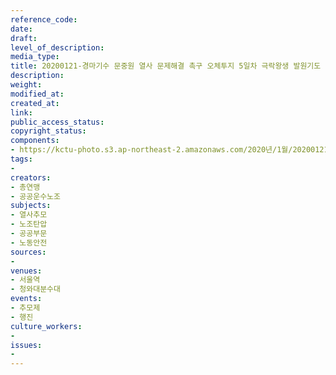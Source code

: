 ```yaml
---
reference_code: 
date: 
draft: 
level_of_description: 
media_type: 
title: 20200121-경마기수 문중원 열사 문제해결 촉구 오체투지 5일차 극락왕생 발원기도 15일째
description: 
weight: 
modified_at: 
created_at: 
link: 
public_access_status: 
copyright_status: 
components:
- https://kctu-photo.s3.ap-northeast-2.amazonaws.com/2020년/1월/20200121-경마기수+문중원+열사+문제해결+촉구+오체투지+5일차+극락왕생+발원기도+15일째/_CTU7624.jpg
tags:
- 
creators:
- 총연맹
- 공공운수노조
subjects:
- 열사추모
- 노조탄압
- 공공부문
- 노동안전
sources:
- 
venues:
- 서울역
- 청와대분수대
events:
- 추모제
- 행진
culture_workers:
- 
issues:
- 
---
```

